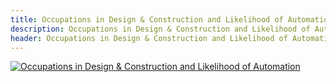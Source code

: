 ```yaml
---
title: Occupations in Design & Construction and Likelihood of Automation
description: Occupations in Design & Construction and Likelihood of Automation
header: Occupations in Design & Construction and Likelihood of Automation
---
```

<div class='tableauPlaceholder' id='viz1504290800910' style='position: relative'><noscript><a href='#'><img alt='Occupations in Design &amp; Construction and Likelihood of Automation ' src='https:&#47;&#47;public.tableau.com&#47;static&#47;images&#47;Oc&#47;OccupationsbyStateandLikelihoodofAutomation&#47;OccupationsinDesignConstructionandLikelihoodofAutomation&#47;1_rss.png' style='border: none' /></a></noscript><object class='tableauViz'  style='display:none;'><param name='host_url' value='https%3A%2F%2Fpublic.tableau.com%2F' /> <param name='site_root' value='' /><param name='name' value='OccupationsbyStateandLikelihoodofAutomation&#47;OccupationsinDesignConstructionandLikelihoodofAutomation' /><param name='tabs' value='no' /><param name='toolbar' value='yes' /><param name='static_image' value='https:&#47;&#47;public.tableau.com&#47;static&#47;images&#47;Oc&#47;OccupationsbyStateandLikelihoodofAutomation&#47;OccupationsinDesignConstructionandLikelihoodofAutomation&#47;1.png' /> <param name='animate_transition' value='yes' /><param name='display_static_image' value='yes' /><param name='display_spinner' value='yes' /><param name='display_overlay' value='yes' /><param name='display_count' value='yes' /></object></div>                <script type='text/javascript'>                    var divElement = document.getElementById('viz1504290800910');                    var vizElement = divElement.getElementsByTagName('object')[0];                    vizElement.style.width='1004px';vizElement.style.height='869px';                    var scriptElement = document.createElement('script');                    scriptElement.src = 'https://public.tableau.com/javascripts/api/viz_v1.js';                    vizElement.parentNode.insertBefore(scriptElement, vizElement);                </script>
